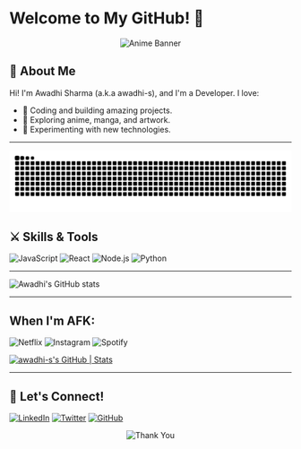 # Welcome to My GitHub! 👋

<p align="center">
  <img src="your-anime-gif-link.gif" alt="Anime Banner" width="600"/>
</p>

## 🌸 About Me
Hi! I'm Awadhi Sharma (a.k.a awadhi-s), and I'm a Developer. I love:
- 🚀 Coding and building amazing projects.
- 🎨 Exploring anime, manga, and artwork.
- 🌌 Experimenting with new technologies.

---
<div align=center>

  <img alt="snake grid" src="https://github.com/Shr11/Shr11/blob/output/github-snake-dark.svg">
  
</div>

## ⚔️ Skills & Tools
![JavaScript](https://img.shields.io/badge/-JavaScript-F7DF1E?logo=javascript&logoColor=black&style=flat)
![React](https://img.shields.io/badge/-React-61DAFB?logo=react&logoColor=black&style=flat)
![Node.js](https://img.shields.io/badge/-Node.js-339933?logo=node.js&logoColor=white&style=flat)
![Python](https://img.shields.io/badge/-Python-3776AB?logo=python&logoColor=white&style=flat)

---
![Awadhi's GitHub stats](https://github-readme-stats.vercel.app/api?username=awadhi-s&show_icons=true&theme=radical)

---
## When I'm AFK:
![Netflix](https://img.shields.io/badge/Netflix-E50914?style=for-the-badge&logo=netflix&logoColor=white)
![Instagram](https://img.shields.io/badge/Instagram-%23E4405F.svg?style=for-the-badge&logo=Instagram&logoColor=white)
![Spotify](https://img.shields.io/badge/Spotify-1ED760?style=for-the-badge&logo=spotify&logoColor=white)

[![awadhi-s's GitHub | Stats](https://stats.quira.sh/awadhi-s/github?theme=dark)](https://quira.sh?utm_source=widgets&utm_campaign=awadhi-s)

---


## 🎉 Let's Connect!
[![LinkedIn](https://img.shields.io/badge/LinkedIn-0A66C2?logo=linkedin&logoColor=white)](www.linkedin.com/in/awadhi-sharma-68b0bb254)
[![Twitter](https://img.shields.io/badge/Twitter-1DA1F2?logo=twitter&logoColor=white)](https://twitter.com/your-profile)
[![GitHub](https://img.shields.io/badge/GitHub-181717?logo=github&logoColor=white)](https://github.com/awadhi-s)

<p align="center">
  <img src="your-anime-gif-or-image.gif" alt="Thank You" width="400"/>
</p>


